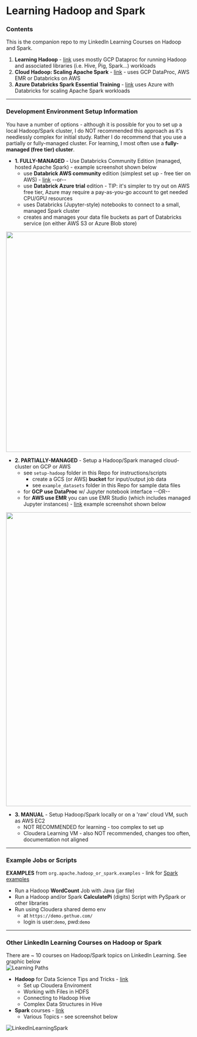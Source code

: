 # Learning Hadoop and Spark

### Contents

This is the companion repo to my LinkedIn Learning Courses on Hadoop and Spark.  
1. **Learning Hadoop** - [link](https://www.linkedin.com/learning/learning-hadoop-2) uses mostly GCP Dataproc for running Hadoop and associated libraries (i.e. Hive, Pig, Spark...) workloads
2. **Cloud Hadoop: Scaling Apache Spark** - [link](https://www.linkedin.com/learning/cloud-hadoop-scaling-apache-spark) - uses GCP DataProc, AWS EMR or Databricks on AWS
3. **Azure Databricks Spark Essential Training** - [link](https://www.linkedin.com/learning/azure-databricks-essential-training) uses Azure with Databricks for scaling Apache Spark workloads

---

### Development Environment Setup Information

You have a number of options - although it is possible for you to set up a local Hadoop/Spark cluster, I do NOT recommended this approach as it's needlessly complex for initial study.  Rather I do recommend that you use a partially or fully-managed cluster.  For learning, I most often use a **fully-managed (free tier) cluster**.  
    
- **1. FULLY-MANAGED** - Use Databricks Community Edition (managed, hosted Apache Spark) - example screenshot shown below
    - use **Databrick AWS community** edition (simplest set up - free tier on AWS) - [link](https://databricks.com/try-databricks) --or--
    - use **Databrick Azure trial** edition - TIP: it's simpler to try out on AWS free tier, Azure may require a pay-as-you-go account to get needed CPU/GPU resources
    - uses Databricks (Jupyter-style) notebooks to connect to a small, managed Spark cluster
    - creates and manages your data file buckets as part of Databricks service (on either AWS S3 or Azure Blob store)
    
<img src="https://github.com/lynnlangit/learning-hadoop-and-spark/blob/master/images/word-count-databricks.png" width=600>

- **2. PARTIALLY-MANAGED** - Setup a Hadoop/Spark managed cloud-cluster on GCP or AWS
    - see `setup-hadoop` folder in this Repo for instructions/scripts
        - create a GCS (or AWS) **bucket** for input/output job data
        - see `example_datasets` folder in this Repo for sample data files
    - for **GCP use DataProc** w/ Jupyter notebook interface --OR--
    - for **AWS use EMR** you can use EMR Studio (which includes managed Jupyter instances) - [link](https://aws.amazon.com/blogs/big-data/amazon-emr-studio-preview-a-new-notebook-first-ide-experience-with-amazon-emr/) example screenshot shown below
    
<img src="https://github.com/lynnlangit/learning-hadoop-and-spark/blob/master/images/emr-studio.png" width=800>
    
- **3. MANUAL** - Setup Hadoop/Spark locally or on a 'raw' cloud VM, such as AWS EC2
    - NOT RECOMMENDED for learning - too complex to set up
    - Cloudera Learning VM - also NOT recommended, changes too often, documentation not aligned

---
 
### Example Jobs or Scripts

**EXAMPLES** from `org.apache.hadoop_or_spark.examples` - link for [Spark examples](https://github.com/apache/spark/tree/master/examples/src/main/scala/org/apache/spark/examples)

- Run a Hadoop **WordCount** Job with Java (jar file)
- Run a Hadoop and/or Spark **CalculatePi** (digits) Script with PySpark or other libraries
- Run using Cloudera shared demo env 
    - at `https://demo.gethue.com/` 
    - login is user:`demo`, pwd:`demo`
---

### Other LinkedIn Learning Courses on Hadoop or Spark

There are ~ 10 courses on Hadoop/Spark topics on LinkedIn Learning.  See graphic below  
![Learning Paths](https://github.com/lynnlangit/learning-hadoop-and-spark/blob/master/images/path.png)

- **Hadoop** for Data Science Tips and Tricks - [link](https://www.linkedin.com/learning/hadoop-for-data-science-tips-tricks-techniques)
    - Set up Cloudera Enviroment
    - Working with Files in HDFS
    - Connecting to Hadoop Hive
    - Complex Data Structures in Hive
- **Spark** courses - [link](https://www.linkedin.com/learning/search?entityType=COURSE&keywords=Spark&software=Apache%20Spark~Hadoop)
    - Various Topics - see screenshot below

![LinkedInLearningSpark](https://github.com/lynnlangit/learning-hadoop-and-spark/blob/master/images/spark-courses.png)

